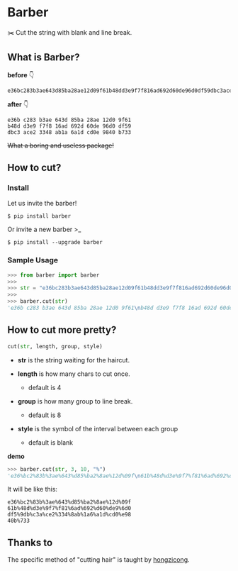 # Barber

✂️ Cut the string with blank and line break. 

## What is Barber? 

**before** 👇 

```shell
e36bc283b3ae643d85ba28ae12d09f61b48dd3e9f7f816ad692d60de96d0df59dbc3ace23348ab1a6a1dcd0e9840b733
```

**after** 👇 

```shell
e36b c283 b3ae 643d 85ba 28ae 12d0 9f61
b48d d3e9 f7f8 16ad 692d 60de 96d0 df59
dbc3 ace2 3348 ab1a 6a1d cd0e 9840 b733
```

~~What a boring and useless package!~~

## How to cut?

### Install

Let us invite the barber! 

```shell
$ pip install barber
```

Or invite a new barber >_

```shell
$ pip install --upgrade barber
```

### Sample Usage

```python
>>> from barber import barber
>>> 
>>> str = "e36bc283b3ae643d85ba28ae12d09f61b48dd3e9f7f816ad692d60de96d0df59dbc3ace23348ab1a6a1dcd0e9840b733"
>>>
>>> barber.cut(str)
'e36b c283 b3ae 643d 85ba 28ae 12d0 9f61\nb48d d3e9 f7f8 16ad 692d 60de 96d0 df59\ndbc3 ace2 3348 ab1a 6a1d cd0e 9840 b733'
```

## How to cut more pretty? 

```python
cut(str, length, group, style)
```

- **str** is the string waiting for the haircut.

- **length** is how many chars to cut once.
    - default is 4

- **group** is how many group to line break.
    - default is 8

- **style** is the symbol of the interval between each group
    - default is blank

**demo**

```python
>>> barber.cut(str, 3, 10, "%")
'e36%bc2%83b%3ae%643%d85%ba2%8ae%12d%09f\n61b%48d%d3e%9f7%f81%6ad%692%d60%de9%6d0\ndf5%9db%c3a%ce2%334%8ab%1a6%a1d%cd0%e98\n40b%733'
```

It will be like this: 

```shell
e36%bc2%83b%3ae%643%d85%ba2%8ae%12d%09f
61b%48d%d3e%9f7%f81%6ad%692%d60%de9%6d0
df5%9db%c3a%ce2%334%8ab%1a6%a1d%cd0%e98
40b%733
```

## Thanks to

The specific method of "cutting hair" is taught by [hongzicong](https://github.com/hongzicong).